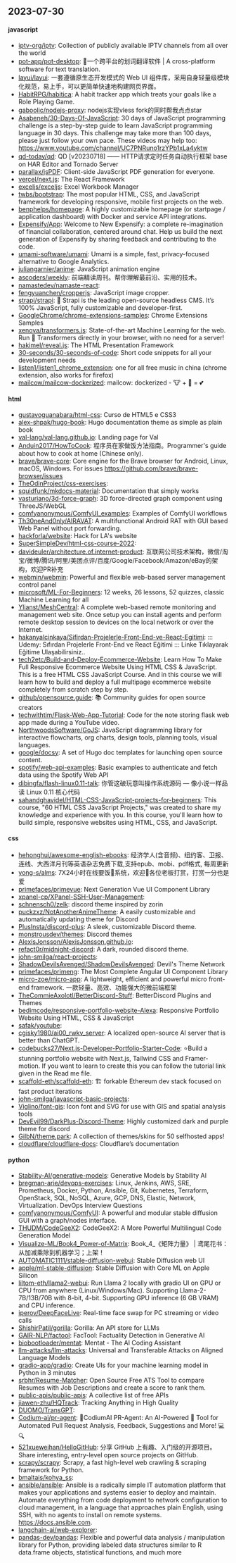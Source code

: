 ## 2023-07-30

#### javascript
* [iptv-org/iptv](https://github.com/iptv-org/iptv): Collection of publicly available IPTV channels from all over the world
* [pot-app/pot-desktop](https://github.com/pot-app/pot-desktop): 🌈一个跨平台的划词翻译软件 | A cross-platform software for text translation.
* [layui/layui](https://github.com/layui/layui): 一套遵循原生态开发模式的 Web UI 组件库，采用自身轻量级模块化规范，易上手，可以更简单快速地构建网页界面。
* [HabitRPG/habitica](https://github.com/HabitRPG/habitica): A habit tracker app which treats your goals like a Role Playing Game.
* [gaboolic/nodejs-proxy](https://github.com/gaboolic/nodejs-proxy): nodejs实现vless fork的同时帮我点点star
* [Asabeneh/30-Days-Of-JavaScript](https://github.com/Asabeneh/30-Days-Of-JavaScript): 30 days of JavaScript programming challenge is a step-by-step guide to learn JavaScript programming language in 30 days. This challenge may take more than 100 days, please just follow your own pace. These videos may help too: https://www.youtube.com/channel/UC7PNRuno1rzYPb1xLa4yktw
* [qd-today/qd](https://github.com/qd-today/qd): QD [v20230718] —— HTTP请求定时任务自动执行框架 base on HAR Editor and Tornado Server
* [parallax/jsPDF](https://github.com/parallax/jsPDF): Client-side JavaScript PDF generation for everyone.
* [vercel/next.js](https://github.com/vercel/next.js): The React Framework
* [exceljs/exceljs](https://github.com/exceljs/exceljs): Excel Workbook Manager
* [twbs/bootstrap](https://github.com/twbs/bootstrap): The most popular HTML, CSS, and JavaScript framework for developing responsive, mobile first projects on the web.
* [benphelps/homepage](https://github.com/benphelps/homepage): A highly customizable homepage (or startpage / application dashboard) with Docker and service API integrations.
* [Expensify/App](https://github.com/Expensify/App): Welcome to New Expensify: a complete re-imagination of financial collaboration, centered around chat. Help us build the next generation of Expensify by sharing feedback and contributing to the code.
* [umami-software/umami](https://github.com/umami-software/umami): Umami is a simple, fast, privacy-focused alternative to Google Analytics.
* [juliangarnier/anime](https://github.com/juliangarnier/anime): JavaScript animation engine
* [ascoders/weekly](https://github.com/ascoders/weekly): 前端精读周刊。帮你理解最前沿、实用的技术。
* [namastedev/namaste-react](https://github.com/namastedev/namaste-react): 
* [fengyuanchen/cropperjs](https://github.com/fengyuanchen/cropperjs): JavaScript image cropper.
* [strapi/strapi](https://github.com/strapi/strapi): 🚀 Strapi is the leading open-source headless CMS. It’s 100% JavaScript, fully customizable and developer-first.
* [GoogleChrome/chrome-extensions-samples](https://github.com/GoogleChrome/chrome-extensions-samples): Chrome Extensions Samples
* [xenova/transformers.js](https://github.com/xenova/transformers.js): State-of-the-art Machine Learning for the web. Run 🤗 Transformers directly in your browser, with no need for a server!
* [hakimel/reveal.js](https://github.com/hakimel/reveal.js): The HTML Presentation Framework
* [30-seconds/30-seconds-of-code](https://github.com/30-seconds/30-seconds-of-code): Short code snippets for all your development needs
* [listen1/listen1_chrome_extension](https://github.com/listen1/listen1_chrome_extension): one for all free music in china (chrome extension, also works for firefox)
* [mailcow/mailcow-dockerized](https://github.com/mailcow/mailcow-dockerized): mailcow: dockerized - 🐮 + 🐋 = 💕

#### html
* [gustavoguanabara/html-css](https://github.com/gustavoguanabara/html-css): Curso de HTML5 e CSS3
* [alex-shpak/hugo-book](https://github.com/alex-shpak/hugo-book): Hugo documentation theme as simple as plain book
* [val-lang/val-lang.github.io](https://github.com/val-lang/val-lang.github.io): Landing page for Val
* [Anduin2017/HowToCook](https://github.com/Anduin2017/HowToCook): 程序员在家做饭方法指南。Programmer's guide about how to cook at home (Chinese only).
* [brave/brave-core](https://github.com/brave/brave-core): Core engine for the Brave browser for Android, Linux, macOS, Windows. For issues https://github.com/brave/brave-browser/issues
* [TheOdinProject/css-exercises](https://github.com/TheOdinProject/css-exercises): 
* [squidfunk/mkdocs-material](https://github.com/squidfunk/mkdocs-material): Documentation that simply works
* [vasturiano/3d-force-graph](https://github.com/vasturiano/3d-force-graph): 3D force-directed graph component using ThreeJS/WebGL
* [comfyanonymous/ComfyUI_examples](https://github.com/comfyanonymous/ComfyUI_examples): Examples of ComfyUI workflows
* [Th30neAnd0nly/AIRAVAT](https://github.com/Th30neAnd0nly/AIRAVAT): A multifunctional Android RAT with GUI based Web Panel without port forwarding.
* [hackforla/website](https://github.com/hackforla/website): Hack for LA's website
* [SuperSimpleDev/html-css-course-2022](https://github.com/SuperSimpleDev/html-css-course-2022): 
* [davideuler/architecture.of.internet-product](https://github.com/davideuler/architecture.of.internet-product): 互联网公司技术架构，微信/淘宝/微博/腾讯/阿里/美团点评/百度/Google/Facebook/Amazon/eBay的架构，欢迎PR补充
* [webmin/webmin](https://github.com/webmin/webmin): Powerful and flexible web-based server management control panel
* [microsoft/ML-For-Beginners](https://github.com/microsoft/ML-For-Beginners): 12 weeks, 26 lessons, 52 quizzes, classic Machine Learning for all
* [Ylianst/MeshCentral](https://github.com/Ylianst/MeshCentral): A complete web-based remote monitoring and management web site. Once setup you can install agents and perform remote desktop session to devices on the local network or over the Internet.
* [hakanyalcinkaya/Sifirdan-Projelerle-Front-End-ve-React-Egitimi](https://github.com/hakanyalcinkaya/Sifirdan-Projelerle-Front-End-ve-React-Egitimi): ::: Udemy: Sıfırdan Projelerle Front-End ve React Eğitimi ::: Linke Tıklayarak Eğitime Ulaşabilirsiniz..
* [tech2etc/Build-and-Deploy-Ecommerce-Website](https://github.com/tech2etc/Build-and-Deploy-Ecommerce-Website): Learn How To Make Full Responsive Ecommerce Website Using HTML CSS & JavaScript. This is a free HTML CSS JavaScript Course. And in this course we will learn how to build and deploy a full multipage ecommerce website completely from scratch step by step.
* [github/opensource.guide](https://github.com/github/opensource.guide): 📚 Community guides for open source creators
* [techwithtim/Flask-Web-App-Tutorial](https://github.com/techwithtim/Flask-Web-App-Tutorial): Code for the note storing flask web app made during a YouTube video.
* [NorthwoodsSoftware/GoJS](https://github.com/NorthwoodsSoftware/GoJS): JavaScript diagramming library for interactive flowcharts, org charts, design tools, planning tools, visual languages.
* [google/docsy](https://github.com/google/docsy): A set of Hugo doc templates for launching open source content.
* [spotify/web-api-examples](https://github.com/spotify/web-api-examples): Basic examples to authenticate and fetch data using the Spotify Web API
* [dibingfa/flash-linux0.11-talk](https://github.com/dibingfa/flash-linux0.11-talk): 你管这破玩意叫操作系统源码 — 像小说一样品读 Linux 0.11 核心代码
* [sahandghavidel/HTML-CSS-JavaScript-projects-for-beginners](https://github.com/sahandghavidel/HTML-CSS-JavaScript-projects-for-beginners): This course, "60 HTML CSS JavaScript Projects," was created to share my knowledge and experience with you. In this course, you'll learn how to build simple, responsive websites using HTML, CSS, and JavaScript.

#### css
* [hehonghui/awesome-english-ebooks](https://github.com/hehonghui/awesome-english-ebooks): 经济学人(含音频)、纽约客、卫报、连线、大西洋月刊等英语杂志免费下载,支持epub、mobi、pdf格式, 每周更新
* [yong-s/alms](https://github.com/yong-s/alms): 7X24小时在线要饭🍚系统，欢迎👏各位老板打赏，打赏一分也是爱
* [primefaces/primevue](https://github.com/primefaces/primevue): Next Generation Vue UI Component Library
* [xpanel-cp/XPanel-SSH-User-Management](https://github.com/xpanel-cp/XPanel-SSH-User-Management): 
* [schnensch0/zelk](https://github.com/schnensch0/zelk): discord theme inspired by zorin
* [puckzxz/NotAnotherAnimeTheme](https://github.com/puckzxz/NotAnotherAnimeTheme): A easily customizable and automatically updating theme for Discord
* [PlusInsta/discord-plus](https://github.com/PlusInsta/discord-plus): A sleek, customizable Discord theme.
* [monstrousdev/themes](https://github.com/monstrousdev/themes): Discord themes
* [AlexisJonsson/AlexisJonsson.github.io](https://github.com/AlexisJonsson/AlexisJonsson.github.io): 
* [refact0r/midnight-discord](https://github.com/refact0r/midnight-discord): A dark, rounded discord theme.
* [john-smilga/react-projects](https://github.com/john-smilga/react-projects): 
* [ShadowDevilsAvenged/ShadowDevilsAvenged](https://github.com/ShadowDevilsAvenged/ShadowDevilsAvenged): Devil's Theme Network
* [primefaces/primeng](https://github.com/primefaces/primeng): The Most Complete Angular UI Component Library
* [micro-zoe/micro-app](https://github.com/micro-zoe/micro-app): A lightweight, efficient and powerful micro front-end framework. 一款轻量、高效、功能强大的微前端框架
* [TheCommieAxolotl/BetterDiscord-Stuff](https://github.com/TheCommieAxolotl/BetterDiscord-Stuff): BetterDiscord Plugins and Themes
* [bedimcode/responsive-portfolio-website-Alexa](https://github.com/bedimcode/responsive-portfolio-website-Alexa): Responsive Portfolio Website Using HTML, CSS & JavaScript
* [safak/youtube](https://github.com/safak/youtube): 
* [cgisky1980/ai00_rwkv_server](https://github.com/cgisky1980/ai00_rwkv_server): A localized open-source AI server that is better than ChatGPT.
* [codebucks27/Next.js-Developer-Portfolio-Starter-Code](https://github.com/codebucks27/Next.js-Developer-Portfolio-Starter-Code): ⭐Build a stunning portfolio website with Next.js, Tailwind CSS and Framer-motion. If you want to learn to create this you can follow the tutorial link given in the Read me file.
* [scaffold-eth/scaffold-eth](https://github.com/scaffold-eth/scaffold-eth): 🏗 forkable Ethereum dev stack focused on fast product iterations
* [john-smilga/javascript-basic-projects](https://github.com/john-smilga/javascript-basic-projects): 
* [Viglino/font-gis](https://github.com/Viglino/font-gis): Icon font and SVG for use with GIS and spatial analysis tools
* [DevEvil99/DarkPlus-Discord-Theme](https://github.com/DevEvil99/DarkPlus-Discord-Theme): Highly customized dark and purple theme for discord
* [GilbN/theme.park](https://github.com/GilbN/theme.park): A collection of themes/skins for 50 selfhosted apps!
* [cloudflare/cloudflare-docs](https://github.com/cloudflare/cloudflare-docs): Cloudflare’s documentation

#### python
* [Stability-AI/generative-models](https://github.com/Stability-AI/generative-models): Generative Models by Stability AI
* [bregman-arie/devops-exercises](https://github.com/bregman-arie/devops-exercises): Linux, Jenkins, AWS, SRE, Prometheus, Docker, Python, Ansible, Git, Kubernetes, Terraform, OpenStack, SQL, NoSQL, Azure, GCP, DNS, Elastic, Network, Virtualization. DevOps Interview Questions
* [comfyanonymous/ComfyUI](https://github.com/comfyanonymous/ComfyUI): A powerful and modular stable diffusion GUI with a graph/nodes interface.
* [THUDM/CodeGeeX2](https://github.com/THUDM/CodeGeeX2): CodeGeeX2: A More Powerful Multilingual Code Generation Model
* [Visualize-ML/Book4_Power-of-Matrix](https://github.com/Visualize-ML/Book4_Power-of-Matrix): Book_4_《矩阵力量》 | 鸢尾花书：从加减乘除到机器学习；上架！
* [AUTOMATIC1111/stable-diffusion-webui](https://github.com/AUTOMATIC1111/stable-diffusion-webui): Stable Diffusion web UI
* [apple/ml-stable-diffusion](https://github.com/apple/ml-stable-diffusion): Stable Diffusion with Core ML on Apple Silicon
* [liltom-eth/llama2-webui](https://github.com/liltom-eth/llama2-webui): Run Llama 2 locally with gradio UI on GPU or CPU from anywhere (Linux/Windows/Mac). Supporting Llama-2-7B/13B/70B with 8-bit, 4-bit. Supporting GPU inference (6 GB VRAM) and CPU inference.
* [iperov/DeepFaceLive](https://github.com/iperov/DeepFaceLive): Real-time face swap for PC streaming or video calls
* [ShishirPatil/gorilla](https://github.com/ShishirPatil/gorilla): Gorilla: An API store for LLMs
* [GAIR-NLP/factool](https://github.com/GAIR-NLP/factool): FacTool: Factuality Detection in Generative AI
* [biobootloader/mentat](https://github.com/biobootloader/mentat): Mentat - The AI Coding Assistant
* [llm-attacks/llm-attacks](https://github.com/llm-attacks/llm-attacks): Universal and Transferable Attacks on Aligned Language Models
* [gradio-app/gradio](https://github.com/gradio-app/gradio): Create UIs for your machine learning model in Python in 3 minutes
* [srbhr/Resume-Matcher](https://github.com/srbhr/Resume-Matcher): Open Source Free ATS Tool to compare Resumes with Job Descriptions and create a score to rank them.
* [public-apis/public-apis](https://github.com/public-apis/public-apis): A collective list of free APIs
* [jiawen-zhu/HQTrack](https://github.com/jiawen-zhu/HQTrack): Tracking Anything in High Quality
* [DUOMO/TransGPT](https://github.com/DUOMO/TransGPT): 
* [Codium-ai/pr-agent](https://github.com/Codium-ai/pr-agent): 🚀CodiumAI PR-Agent: An AI-Powered 🤖 Tool for Automated Pull Request Analysis, Feedback, Suggestions and More! 💻🔍
* [521xueweihan/HelloGitHub](https://github.com/521xueweihan/HelloGitHub): 分享 GitHub 上有趣、入门级的开源项目。Share interesting, entry-level open source projects on GitHub.
* [scrapy/scrapy](https://github.com/scrapy/scrapy): Scrapy, a fast high-level web crawling & scraping framework for Python.
* [bmaltais/kohya_ss](https://github.com/bmaltais/kohya_ss): 
* [ansible/ansible](https://github.com/ansible/ansible): Ansible is a radically simple IT automation platform that makes your applications and systems easier to deploy and maintain. Automate everything from code deployment to network configuration to cloud management, in a language that approaches plain English, using SSH, with no agents to install on remote systems. https://docs.ansible.com.
* [langchain-ai/web-explorer](https://github.com/langchain-ai/web-explorer): 
* [pandas-dev/pandas](https://github.com/pandas-dev/pandas): Flexible and powerful data analysis / manipulation library for Python, providing labeled data structures similar to R data.frame objects, statistical functions, and much more

